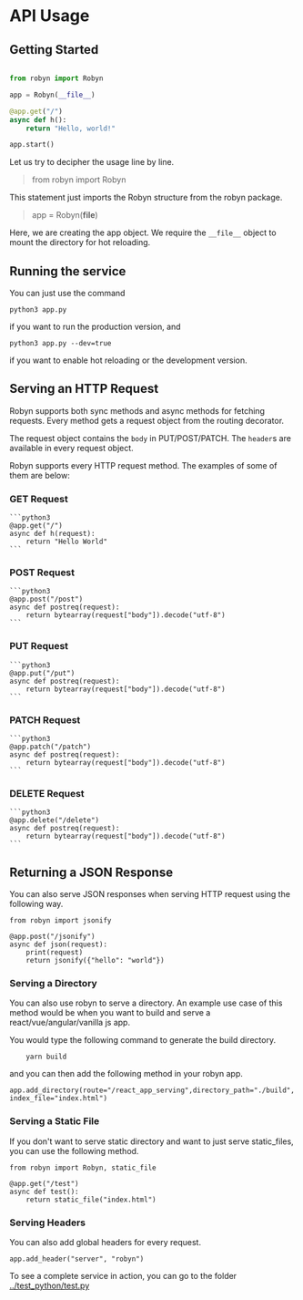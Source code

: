 # API Usage

## Getting Started

```python

from robyn import Robyn

app = Robyn(__file__)

@app.get("/")
async def h():
    return "Hello, world!"

app.start()

```

Let us try to decipher the usage line by line.

> from robyn import Robyn

This statement just imports the Robyn structure from the robyn package.

> app = Robyn(__file__)

Here, we are creating the app object. We require the `__file__` object to mount the directory for hot reloading.

## Running the service

You can just use the command 

```
python3 app.py
```

if you want to run the production version, and

```
python3 app.py --dev=true
```
if you want to enable hot reloading or the development version.

## Serving an HTTP Request


Robyn supports both sync methods and async methods for fetching requests. Every method gets a request object from the routing decorator.

The request object contains the `body` in PUT/POST/PATCH. The `header`s are available in every request object.

Robyn supports every HTTP request method. The examples of some of them are below:
### GET Request

    ```python3
    @app.get("/")
    async def h(request):
        return "Hello World"
    ```

### POST Request

    ```python3
    @app.post("/post")
    async def postreq(request):
        return bytearray(request["body"]).decode("utf-8")
    ```

### PUT Request

    ```python3
    @app.put("/put")
    async def postreq(request):
        return bytearray(request["body"]).decode("utf-8")
    ```


### PATCH Request
    ```python3
    @app.patch("/patch")
    async def postreq(request):
        return bytearray(request["body"]).decode("utf-8")
    ```


### DELETE Request
    ```python3
    @app.delete("/delete")
    async def postreq(request):
        return bytearray(request["body"]).decode("utf-8")
    ```



## Returning a JSON Response
You can also serve JSON responses when serving HTTP request using the following way.

```python3
from robyn import jsonify

@app.post("/jsonify")
async def json(request):
    print(request)
    return jsonify({"hello": "world"})
```

### Serving a Directory
You can also use robyn to serve a directory. An example use case of this method would be when you want to build and serve a react/vue/angular/vanilla js app.

You would type the following command to generate the build directory.
```
    yarn build
```

and you can then add the following method in your robyn app.

```python3
app.add_directory(route="/react_app_serving",directory_path="./build", index_file="index.html")

```


### Serving a Static File

If you don't want to serve static directory and want to just serve static_files, you can use the following method.
```python3
from robyn import Robyn, static_file

@app.get("/test")
async def test():
    return static_file("index.html")

```

### Serving Headers
You can also add global headers for every request.

```python3
app.add_header("server", "robyn")

```

To see a complete service in action, you can go to the folder [../test_python/test.py](../test_python/test.py)
